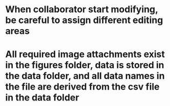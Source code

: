# When collaborator start modifying, be careful to assign different editing areas
 
# All required image attachments exist in the figures folder, data is stored in the data folder, and all data names in the file are derived from the csv file in the data folder